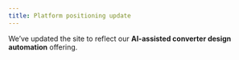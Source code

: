 ```yaml
---
title: Platform positioning update
---
```

We’ve updated the site to reflect our **AI-assisted converter design automation** offering.
